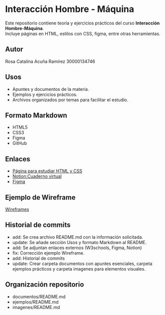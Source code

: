 # Interacción Hombre - Máquina
  Este repositorio contiene teoría y ejercicios prácticos del curso **Interacción Hombre-Máquina**.  
  Incluye páginas en HTML, estilos con CSS, figma, entre otras herramientas. 

## Autor
  Rosa Catalina Acuña Ramírez
  30000134746

## Usos
  - Apuntes y documentos de la materia.  
  - Ejemplos y ejercicios prácticos.  
  - Archivos organizados por temas para facilitar el estudio.  

## Formato Markdown
  - HTML5
  - CSS3
  - Figma
  - GitHub
    
## Enlaces 
- [Página para estudiar HTML y CSS](https://www.w3schools.com/)
- [Notion:Cuaderno virtual](https://www.notion.com/es)
- [Figma](https://www.figma.com/)

## Ejemplo de Wireframe
[Wireframes](https://balsamiq.com/assets/learn/articles/gym-app_first-wireframes.jpg) 

## Historial de commits
- add: Se crea archivo README.md con la información solicitada.
- update: Se añade sección Usos y formato Markdown al README.
- add: Se adjuntan enlaces externos (W3schools, Figma, Notion)
- fix: Corrección ejemplo Wireframe.
- add: Historial de commits
- update: Crear carpeta documentos con apuntes esenciales, carpeta ejemplos prácticos y carpeta imagenes para elementos visuales.

## Organización repositorio 
- documentos/README.md
- ejemplos/README.md
- imagenes/README.md







